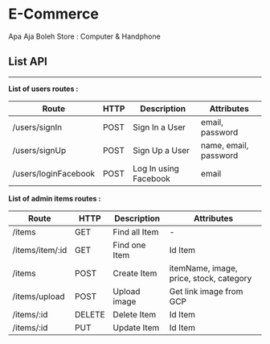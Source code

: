 # E-Commerce
Apa Aja Boleh Store : Computer & Handphone

## List API
----

**List of users routes :**

Route | HTTP | Description | Attributes
------|------|-------------|-----------
/users/signIn | POST | Sign In a User | email, password
/users/signUp | POST | Sign Up a User | name, email, password
/users/loginFacebook | POST | Log In using Facebook | email


**List of admin items routes :**

Route | HTTP | Description | Attributes
------|------|-------------|-----------
/items | GET | Find all Item | -
/items/item/:id | GET | Find one Item | Id Item
/items | POST | Create Item | itemName, image, price, stock, category
/items/upload | POST | Upload image | Get link image from GCP | image
/items/:id | DELETE | Delete Item | Id Item
/items/:id | PUT | Update Item | Id Item

